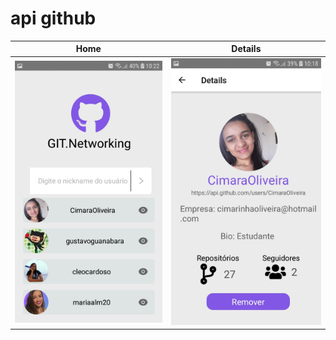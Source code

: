 # api github




Home             |  Details
:-------------------------:|:-------------------------:
![](https://github.com/CimaraOliveira/app-github/blob/main/gitapp.jpeg)  |  ![](https://github.com/CimaraOliveira/app-github/blob/main/git.jpeg)
